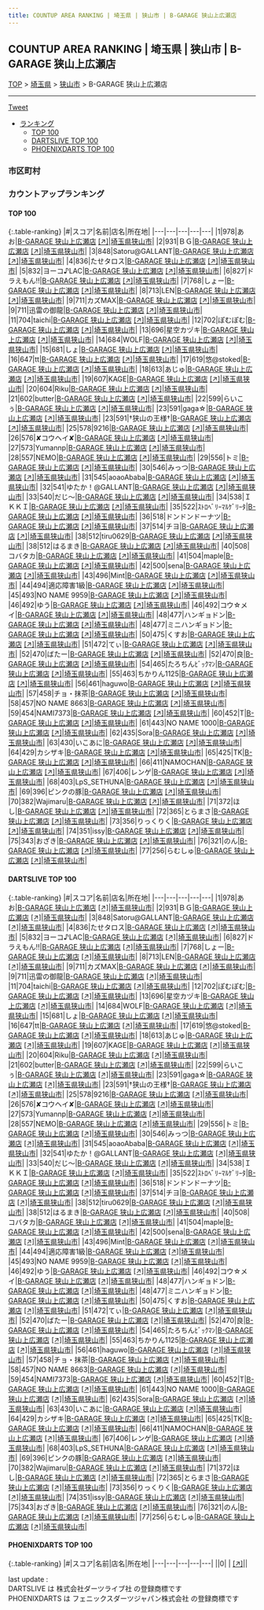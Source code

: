 ```yaml
---
title: COUNTUP AREA RANKING | 埼玉県 | 狭山市 | B-GARAGE 狭山上広瀬店
---
```

## COUNTUP AREA RANKING | 埼玉県 | 狭山市 | B-GARAGE 狭山上広瀬店

[TOP](/darts/rank/) > [埼玉県](/darts/rank/埼玉県/) > [狭山市](/darts/rank/埼玉県/狭山市/) > B-GARAGE 狭山上広瀬店

___

<a href="https://twitter.com/share?ref_src=twsrc%5Etfw" data-text="COUNTUP AREA RANKING | 埼玉県狭山市B-GARAGE 狭山上広瀬店" class="twitter-share-button" data-hashtags="DARTSLIVE,PHOENIXDARTS,darts,ダーツ" data-show-count="false">Tweet</a>

* [ランキング](#カウントアップランキング)
    * [TOP 100](#top-100)
    * [DARTSLIVE TOP 100](#dartslive-top-100)
    * [PHOENIXDARTS TOP 100](#phoenixdarts-top-100)

### 市区町村

<ul>

</ul>

### カウントアップランキング

#### TOP 100



{:.table-ranking}
|#|スコア|名前|店名|所在地|
|---|---|---|---|---|
|1|978|<span class="rank-name-dl">あお</span>|<a href="/darts/rank/shops/a976ae718a5c165028032249b44395af.html">B-GARAGE 狭山上広瀬店</a> <a href="https://search.dartslive.com/jp/shop/a976ae718a5c165028032249b44395af">[↗]</a>|<a href="/darts/rank/埼玉県/狭山市">埼玉県狭山市</a>|
|2|931|<span class="rank-name-dl">ＢＧ</span>|<a href="/darts/rank/shops/a976ae718a5c165028032249b44395af.html">B-GARAGE 狭山上広瀬店</a> <a href="https://search.dartslive.com/jp/shop/a976ae718a5c165028032249b44395af">[↗]</a>|<a href="/darts/rank/埼玉県/狭山市">埼玉県狭山市</a>|
|3|848|<span class="rank-name-dl">Satoru@GALLANT</span>|<a href="/darts/rank/shops/a976ae718a5c165028032249b44395af.html">B-GARAGE 狭山上広瀬店</a> <a href="https://search.dartslive.com/jp/shop/a976ae718a5c165028032249b44395af">[↗]</a>|<a href="/darts/rank/埼玉県/狭山市">埼玉県狭山市</a>|
|4|836|<span class="rank-name-dl">たせタロス</span>|<a href="/darts/rank/shops/a976ae718a5c165028032249b44395af.html">B-GARAGE 狭山上広瀬店</a> <a href="https://search.dartslive.com/jp/shop/a976ae718a5c165028032249b44395af">[↗]</a>|<a href="/darts/rank/埼玉県/狭山市">埼玉県狭山市</a>|
|5|832|<span class="rank-name-dl">ヨーコ♪LAC</span>|<a href="/darts/rank/shops/a976ae718a5c165028032249b44395af.html">B-GARAGE 狭山上広瀬店</a> <a href="https://search.dartslive.com/jp/shop/a976ae718a5c165028032249b44395af">[↗]</a>|<a href="/darts/rank/埼玉県/狭山市">埼玉県狭山市</a>|
|6|827|<span class="rank-name-dl">ドラえもん‼︎</span>|<a href="/darts/rank/shops/a976ae718a5c165028032249b44395af.html">B-GARAGE 狭山上広瀬店</a> <a href="https://search.dartslive.com/jp/shop/a976ae718a5c165028032249b44395af">[↗]</a>|<a href="/darts/rank/埼玉県/狭山市">埼玉県狭山市</a>|
|7|768|<span class="rank-name-dl">しょー</span>|<a href="/darts/rank/shops/a976ae718a5c165028032249b44395af.html">B-GARAGE 狭山上広瀬店</a> <a href="https://search.dartslive.com/jp/shop/a976ae718a5c165028032249b44395af">[↗]</a>|<a href="/darts/rank/埼玉県/狭山市">埼玉県狭山市</a>|
|8|713|<span class="rank-name-dl">LEN</span>|<a href="/darts/rank/shops/a976ae718a5c165028032249b44395af.html">B-GARAGE 狭山上広瀬店</a> <a href="https://search.dartslive.com/jp/shop/a976ae718a5c165028032249b44395af">[↗]</a>|<a href="/darts/rank/埼玉県/狭山市">埼玉県狭山市</a>|
|9|711|<span class="rank-name-dl">カズMAX</span>|<a href="/darts/rank/shops/a976ae718a5c165028032249b44395af.html">B-GARAGE 狭山上広瀬店</a> <a href="https://search.dartslive.com/jp/shop/a976ae718a5c165028032249b44395af">[↗]</a>|<a href="/darts/rank/埼玉県/狭山市">埼玉県狭山市</a>|
|9|711|<span class="rank-name-dl">迅雷の御龍</span>|<a href="/darts/rank/shops/a976ae718a5c165028032249b44395af.html">B-GARAGE 狭山上広瀬店</a> <a href="https://search.dartslive.com/jp/shop/a976ae718a5c165028032249b44395af">[↗]</a>|<a href="/darts/rank/埼玉県/狭山市">埼玉県狭山市</a>|
|11|704|<span class="rank-name-dl">taichi</span>|<a href="/darts/rank/shops/a976ae718a5c165028032249b44395af.html">B-GARAGE 狭山上広瀬店</a> <a href="https://search.dartslive.com/jp/shop/a976ae718a5c165028032249b44395af">[↗]</a>|<a href="/darts/rank/埼玉県/狭山市">埼玉県狭山市</a>|
|12|702|<span class="rank-name-dl">ぽむぽむ</span>|<a href="/darts/rank/shops/a976ae718a5c165028032249b44395af.html">B-GARAGE 狭山上広瀬店</a> <a href="https://search.dartslive.com/jp/shop/a976ae718a5c165028032249b44395af">[↗]</a>|<a href="/darts/rank/埼玉県/狭山市">埼玉県狭山市</a>|
|13|696|<span class="rank-name-dl">星空カヅキ</span>|<a href="/darts/rank/shops/a976ae718a5c165028032249b44395af.html">B-GARAGE 狭山上広瀬店</a> <a href="https://search.dartslive.com/jp/shop/a976ae718a5c165028032249b44395af">[↗]</a>|<a href="/darts/rank/埼玉県/狭山市">埼玉県狭山市</a>|
|14|684|<span class="rank-name-dl">WOLF</span>|<a href="/darts/rank/shops/a976ae718a5c165028032249b44395af.html">B-GARAGE 狭山上広瀬店</a> <a href="https://search.dartslive.com/jp/shop/a976ae718a5c165028032249b44395af">[↗]</a>|<a href="/darts/rank/埼玉県/狭山市">埼玉県狭山市</a>|
|15|681|<span class="rank-name-dl">しょ</span>|<a href="/darts/rank/shops/a976ae718a5c165028032249b44395af.html">B-GARAGE 狭山上広瀬店</a> <a href="https://search.dartslive.com/jp/shop/a976ae718a5c165028032249b44395af">[↗]</a>|<a href="/darts/rank/埼玉県/狭山市">埼玉県狭山市</a>|
|16|647|<span class="rank-name-dl">tt</span>|<a href="/darts/rank/shops/a976ae718a5c165028032249b44395af.html">B-GARAGE 狭山上広瀬店</a> <a href="https://search.dartslive.com/jp/shop/a976ae718a5c165028032249b44395af">[↗]</a>|<a href="/darts/rank/埼玉県/狭山市">埼玉県狭山市</a>|
|17|619|<span class="rank-name-dl">悠@stoked</span>|<a href="/darts/rank/shops/a976ae718a5c165028032249b44395af.html">B-GARAGE 狭山上広瀬店</a> <a href="https://search.dartslive.com/jp/shop/a976ae718a5c165028032249b44395af">[↗]</a>|<a href="/darts/rank/埼玉県/狭山市">埼玉県狭山市</a>|
|18|613|<span class="rank-name-dl">あじゅ</span>|<a href="/darts/rank/shops/a976ae718a5c165028032249b44395af.html">B-GARAGE 狭山上広瀬店</a> <a href="https://search.dartslive.com/jp/shop/a976ae718a5c165028032249b44395af">[↗]</a>|<a href="/darts/rank/埼玉県/狭山市">埼玉県狭山市</a>|
|19|607|<span class="rank-name-dl">KAGE</span>|<a href="/darts/rank/shops/a976ae718a5c165028032249b44395af.html">B-GARAGE 狭山上広瀬店</a> <a href="https://search.dartslive.com/jp/shop/a976ae718a5c165028032249b44395af">[↗]</a>|<a href="/darts/rank/埼玉県/狭山市">埼玉県狭山市</a>|
|20|604|<span class="rank-name-dl">Riku</span>|<a href="/darts/rank/shops/a976ae718a5c165028032249b44395af.html">B-GARAGE 狭山上広瀬店</a> <a href="https://search.dartslive.com/jp/shop/a976ae718a5c165028032249b44395af">[↗]</a>|<a href="/darts/rank/埼玉県/狭山市">埼玉県狭山市</a>|
|21|602|<span class="rank-name-dl">butter</span>|<a href="/darts/rank/shops/a976ae718a5c165028032249b44395af.html">B-GARAGE 狭山上広瀬店</a> <a href="https://search.dartslive.com/jp/shop/a976ae718a5c165028032249b44395af">[↗]</a>|<a href="/darts/rank/埼玉県/狭山市">埼玉県狭山市</a>|
|22|599|<span class="rank-name-dl">らいこぅ</span>|<a href="/darts/rank/shops/a976ae718a5c165028032249b44395af.html">B-GARAGE 狭山上広瀬店</a> <a href="https://search.dartslive.com/jp/shop/a976ae718a5c165028032249b44395af">[↗]</a>|<a href="/darts/rank/埼玉県/狭山市">埼玉県狭山市</a>|
|23|591|<span class="rank-name-dl">gaga☆</span>|<a href="/darts/rank/shops/a976ae718a5c165028032249b44395af.html">B-GARAGE 狭山上広瀬店</a> <a href="https://search.dartslive.com/jp/shop/a976ae718a5c165028032249b44395af">[↗]</a>|<a href="/darts/rank/埼玉県/狭山市">埼玉県狭山市</a>|
|23|591|<span class="rank-name-dl">†狭山の王様†</span>|<a href="/darts/rank/shops/a976ae718a5c165028032249b44395af.html">B-GARAGE 狭山上広瀬店</a> <a href="https://search.dartslive.com/jp/shop/a976ae718a5c165028032249b44395af">[↗]</a>|<a href="/darts/rank/埼玉県/狭山市">埼玉県狭山市</a>|
|25|578|<span class="rank-name-dl">9216</span>|<a href="/darts/rank/shops/a976ae718a5c165028032249b44395af.html">B-GARAGE 狭山上広瀬店</a> <a href="https://search.dartslive.com/jp/shop/a976ae718a5c165028032249b44395af">[↗]</a>|<a href="/darts/rank/埼玉県/狭山市">埼玉県狭山市</a>|
|26|576|<span class="rank-name-dl">✘コウヘイ✘</span>|<a href="/darts/rank/shops/a976ae718a5c165028032249b44395af.html">B-GARAGE 狭山上広瀬店</a> <a href="https://search.dartslive.com/jp/shop/a976ae718a5c165028032249b44395af">[↗]</a>|<a href="/darts/rank/埼玉県/狭山市">埼玉県狭山市</a>|
|27|573|<span class="rank-name-dl">Yumannp</span>|<a href="/darts/rank/shops/a976ae718a5c165028032249b44395af.html">B-GARAGE 狭山上広瀬店</a> <a href="https://search.dartslive.com/jp/shop/a976ae718a5c165028032249b44395af">[↗]</a>|<a href="/darts/rank/埼玉県/狭山市">埼玉県狭山市</a>|
|28|557|<span class="rank-name-dl">NEMO</span>|<a href="/darts/rank/shops/a976ae718a5c165028032249b44395af.html">B-GARAGE 狭山上広瀬店</a> <a href="https://search.dartslive.com/jp/shop/a976ae718a5c165028032249b44395af">[↗]</a>|<a href="/darts/rank/埼玉県/狭山市">埼玉県狭山市</a>|
|29|556|<span class="rank-name-dl">トミ</span>|<a href="/darts/rank/shops/a976ae718a5c165028032249b44395af.html">B-GARAGE 狭山上広瀬店</a> <a href="https://search.dartslive.com/jp/shop/a976ae718a5c165028032249b44395af">[↗]</a>|<a href="/darts/rank/埼玉県/狭山市">埼玉県狭山市</a>|
|30|546|<span class="rank-name-dl">みっつ</span>|<a href="/darts/rank/shops/a976ae718a5c165028032249b44395af.html">B-GARAGE 狭山上広瀬店</a> <a href="https://search.dartslive.com/jp/shop/a976ae718a5c165028032249b44395af">[↗]</a>|<a href="/darts/rank/埼玉県/狭山市">埼玉県狭山市</a>|
|31|545|<span class="rank-name-dl">aoaoAbaba</span>|<a href="/darts/rank/shops/a976ae718a5c165028032249b44395af.html">B-GARAGE 狭山上広瀬店</a> <a href="https://search.dartslive.com/jp/shop/a976ae718a5c165028032249b44395af">[↗]</a>|<a href="/darts/rank/埼玉県/狭山市">埼玉県狭山市</a>|
|32|541|<span class="rank-name-dl">ゆたか！@GALLANT</span>|<a href="/darts/rank/shops/a976ae718a5c165028032249b44395af.html">B-GARAGE 狭山上広瀬店</a> <a href="https://search.dartslive.com/jp/shop/a976ae718a5c165028032249b44395af">[↗]</a>|<a href="/darts/rank/埼玉県/狭山市">埼玉県狭山市</a>|
|33|540|<span class="rank-name-dl">だじ〜</span>|<a href="/darts/rank/shops/a976ae718a5c165028032249b44395af.html">B-GARAGE 狭山上広瀬店</a> <a href="https://search.dartslive.com/jp/shop/a976ae718a5c165028032249b44395af">[↗]</a>|<a href="/darts/rank/埼玉県/狭山市">埼玉県狭山市</a>|
|34|538|<span class="rank-name-dl">ＩＫＫＩ</span>|<a href="/darts/rank/shops/a976ae718a5c165028032249b44395af.html">B-GARAGE 狭山上広瀬店</a> <a href="https://search.dartslive.com/jp/shop/a976ae718a5c165028032249b44395af">[↗]</a>|<a href="/darts/rank/埼玉県/狭山市">埼玉県狭山市</a>|
|35|522|<span class="rank-name-dl">ｽﾄﾛﾍﾞﾘｰﾏﾙｹﾞﾘｰﾀ</span>|<a href="/darts/rank/shops/a976ae718a5c165028032249b44395af.html">B-GARAGE 狭山上広瀬店</a> <a href="https://search.dartslive.com/jp/shop/a976ae718a5c165028032249b44395af">[↗]</a>|<a href="/darts/rank/埼玉県/狭山市">埼玉県狭山市</a>|
|36|518|<span class="rank-name-dl">ドンドンドーナツ</span>|<a href="/darts/rank/shops/a976ae718a5c165028032249b44395af.html">B-GARAGE 狭山上広瀬店</a> <a href="https://search.dartslive.com/jp/shop/a976ae718a5c165028032249b44395af">[↗]</a>|<a href="/darts/rank/埼玉県/狭山市">埼玉県狭山市</a>|
|37|514|<span class="rank-name-dl">チヨ</span>|<a href="/darts/rank/shops/a976ae718a5c165028032249b44395af.html">B-GARAGE 狭山上広瀬店</a> <a href="https://search.dartslive.com/jp/shop/a976ae718a5c165028032249b44395af">[↗]</a>|<a href="/darts/rank/埼玉県/狭山市">埼玉県狭山市</a>|
|38|512|<span class="rank-name-dl">tiru0629</span>|<a href="/darts/rank/shops/a976ae718a5c165028032249b44395af.html">B-GARAGE 狭山上広瀬店</a> <a href="https://search.dartslive.com/jp/shop/a976ae718a5c165028032249b44395af">[↗]</a>|<a href="/darts/rank/埼玉県/狭山市">埼玉県狭山市</a>|
|38|512|<span class="rank-name-dl">はるまき</span>|<a href="/darts/rank/shops/a976ae718a5c165028032249b44395af.html">B-GARAGE 狭山上広瀬店</a> <a href="https://search.dartslive.com/jp/shop/a976ae718a5c165028032249b44395af">[↗]</a>|<a href="/darts/rank/埼玉県/狭山市">埼玉県狭山市</a>|
|40|508|<span class="rank-name-dl">コバタカ</span>|<a href="/darts/rank/shops/a976ae718a5c165028032249b44395af.html">B-GARAGE 狭山上広瀬店</a> <a href="https://search.dartslive.com/jp/shop/a976ae718a5c165028032249b44395af">[↗]</a>|<a href="/darts/rank/埼玉県/狭山市">埼玉県狭山市</a>|
|41|504|<span class="rank-name-dl">maple</span>|<a href="/darts/rank/shops/a976ae718a5c165028032249b44395af.html">B-GARAGE 狭山上広瀬店</a> <a href="https://search.dartslive.com/jp/shop/a976ae718a5c165028032249b44395af">[↗]</a>|<a href="/darts/rank/埼玉県/狭山市">埼玉県狭山市</a>|
|42|500|<span class="rank-name-dl">sena</span>|<a href="/darts/rank/shops/a976ae718a5c165028032249b44395af.html">B-GARAGE 狭山上広瀬店</a> <a href="https://search.dartslive.com/jp/shop/a976ae718a5c165028032249b44395af">[↗]</a>|<a href="/darts/rank/埼玉県/狭山市">埼玉県狭山市</a>|
|43|496|<span class="rank-name-dl">Mint</span>|<a href="/darts/rank/shops/a976ae718a5c165028032249b44395af.html">B-GARAGE 狭山上広瀬店</a> <a href="https://search.dartslive.com/jp/shop/a976ae718a5c165028032249b44395af">[↗]</a>|<a href="/darts/rank/埼玉県/狭山市">埼玉県狭山市</a>|
|44|494|<span class="rank-name-dl">適応障害1級</span>|<a href="/darts/rank/shops/a976ae718a5c165028032249b44395af.html">B-GARAGE 狭山上広瀬店</a> <a href="https://search.dartslive.com/jp/shop/a976ae718a5c165028032249b44395af">[↗]</a>|<a href="/darts/rank/埼玉県/狭山市">埼玉県狭山市</a>|
|45|493|<span class="rank-name-dl">NO NAME 9959</span>|<a href="/darts/rank/shops/a976ae718a5c165028032249b44395af.html">B-GARAGE 狭山上広瀬店</a> <a href="https://search.dartslive.com/jp/shop/a976ae718a5c165028032249b44395af">[↗]</a>|<a href="/darts/rank/埼玉県/狭山市">埼玉県狭山市</a>|
|46|492|<span class="rank-name-dl">ゆう</span>|<a href="/darts/rank/shops/a976ae718a5c165028032249b44395af.html">B-GARAGE 狭山上広瀬店</a> <a href="https://search.dartslive.com/jp/shop/a976ae718a5c165028032249b44395af">[↗]</a>|<a href="/darts/rank/埼玉県/狭山市">埼玉県狭山市</a>|
|46|492|<span class="rank-name-dl">コウ☆メイ</span>|<a href="/darts/rank/shops/a976ae718a5c165028032249b44395af.html">B-GARAGE 狭山上広瀬店</a> <a href="https://search.dartslive.com/jp/shop/a976ae718a5c165028032249b44395af">[↗]</a>|<a href="/darts/rank/埼玉県/狭山市">埼玉県狭山市</a>|
|48|477|<span class="rank-name-dl">ハンギョドン</span>|<a href="/darts/rank/shops/a976ae718a5c165028032249b44395af.html">B-GARAGE 狭山上広瀬店</a> <a href="https://search.dartslive.com/jp/shop/a976ae718a5c165028032249b44395af">[↗]</a>|<a href="/darts/rank/埼玉県/狭山市">埼玉県狭山市</a>|
|48|477|<span class="rank-name-dl">ミニハンギョドン</span>|<a href="/darts/rank/shops/a976ae718a5c165028032249b44395af.html">B-GARAGE 狭山上広瀬店</a> <a href="https://search.dartslive.com/jp/shop/a976ae718a5c165028032249b44395af">[↗]</a>|<a href="/darts/rank/埼玉県/狭山市">埼玉県狭山市</a>|
|50|475|<span class="rank-name-dl">くすお</span>|<a href="/darts/rank/shops/a976ae718a5c165028032249b44395af.html">B-GARAGE 狭山上広瀬店</a> <a href="https://search.dartslive.com/jp/shop/a976ae718a5c165028032249b44395af">[↗]</a>|<a href="/darts/rank/埼玉県/狭山市">埼玉県狭山市</a>|
|51|472|<span class="rank-name-dl">てぃ</span>|<a href="/darts/rank/shops/a976ae718a5c165028032249b44395af.html">B-GARAGE 狭山上広瀬店</a> <a href="https://search.dartslive.com/jp/shop/a976ae718a5c165028032249b44395af">[↗]</a>|<a href="/darts/rank/埼玉県/狭山市">埼玉県狭山市</a>|
|52|470|<span class="rank-name-dl">ばたー</span>|<a href="/darts/rank/shops/a976ae718a5c165028032249b44395af.html">B-GARAGE 狭山上広瀬店</a> <a href="https://search.dartslive.com/jp/shop/a976ae718a5c165028032249b44395af">[↗]</a>|<a href="/darts/rank/埼玉県/狭山市">埼玉県狭山市</a>|
|52|470|<span class="rank-name-dl">良</span>|<a href="/darts/rank/shops/a976ae718a5c165028032249b44395af.html">B-GARAGE 狭山上広瀬店</a> <a href="https://search.dartslive.com/jp/shop/a976ae718a5c165028032249b44395af">[↗]</a>|<a href="/darts/rank/埼玉県/狭山市">埼玉県狭山市</a>|
|54|465|<span class="rank-name-dl">たろちんﾋﾞｯｸﾏﾝ</span>|<a href="/darts/rank/shops/a976ae718a5c165028032249b44395af.html">B-GARAGE 狭山上広瀬店</a> <a href="https://search.dartslive.com/jp/shop/a976ae718a5c165028032249b44395af">[↗]</a>|<a href="/darts/rank/埼玉県/狭山市">埼玉県狭山市</a>|
|55|463|<span class="rank-name-dl">ちかりん1125</span>|<a href="/darts/rank/shops/a976ae718a5c165028032249b44395af.html">B-GARAGE 狭山上広瀬店</a> <a href="https://search.dartslive.com/jp/shop/a976ae718a5c165028032249b44395af">[↗]</a>|<a href="/darts/rank/埼玉県/狭山市">埼玉県狭山市</a>|
|56|461|<span class="rank-name-dl">haguwo</span>|<a href="/darts/rank/shops/a976ae718a5c165028032249b44395af.html">B-GARAGE 狭山上広瀬店</a> <a href="https://search.dartslive.com/jp/shop/a976ae718a5c165028032249b44395af">[↗]</a>|<a href="/darts/rank/埼玉県/狭山市">埼玉県狭山市</a>|
|57|458|<span class="rank-name-dl">チョ・抹茶</span>|<a href="/darts/rank/shops/a976ae718a5c165028032249b44395af.html">B-GARAGE 狭山上広瀬店</a> <a href="https://search.dartslive.com/jp/shop/a976ae718a5c165028032249b44395af">[↗]</a>|<a href="/darts/rank/埼玉県/狭山市">埼玉県狭山市</a>|
|58|457|<span class="rank-name-dl">NO NAME 8663</span>|<a href="/darts/rank/shops/a976ae718a5c165028032249b44395af.html">B-GARAGE 狭山上広瀬店</a> <a href="https://search.dartslive.com/jp/shop/a976ae718a5c165028032249b44395af">[↗]</a>|<a href="/darts/rank/埼玉県/狭山市">埼玉県狭山市</a>|
|59|454|<span class="rank-name-dl">NAMI7373</span>|<a href="/darts/rank/shops/a976ae718a5c165028032249b44395af.html">B-GARAGE 狭山上広瀬店</a> <a href="https://search.dartslive.com/jp/shop/a976ae718a5c165028032249b44395af">[↗]</a>|<a href="/darts/rank/埼玉県/狭山市">埼玉県狭山市</a>|
|60|452|<span class="rank-name-dl">T</span>|<a href="/darts/rank/shops/a976ae718a5c165028032249b44395af.html">B-GARAGE 狭山上広瀬店</a> <a href="https://search.dartslive.com/jp/shop/a976ae718a5c165028032249b44395af">[↗]</a>|<a href="/darts/rank/埼玉県/狭山市">埼玉県狭山市</a>|
|61|443|<span class="rank-name-dl">NO NAME 1000</span>|<a href="/darts/rank/shops/a976ae718a5c165028032249b44395af.html">B-GARAGE 狭山上広瀬店</a> <a href="https://search.dartslive.com/jp/shop/a976ae718a5c165028032249b44395af">[↗]</a>|<a href="/darts/rank/埼玉県/狭山市">埼玉県狭山市</a>|
|62|435|<span class="rank-name-dl">Sora</span>|<a href="/darts/rank/shops/a976ae718a5c165028032249b44395af.html">B-GARAGE 狭山上広瀬店</a> <a href="https://search.dartslive.com/jp/shop/a976ae718a5c165028032249b44395af">[↗]</a>|<a href="/darts/rank/埼玉県/狭山市">埼玉県狭山市</a>|
|63|430|<span class="rank-name-dl">いこあに</span>|<a href="/darts/rank/shops/a976ae718a5c165028032249b44395af.html">B-GARAGE 狭山上広瀬店</a> <a href="https://search.dartslive.com/jp/shop/a976ae718a5c165028032249b44395af">[↗]</a>|<a href="/darts/rank/埼玉県/狭山市">埼玉県狭山市</a>|
|64|429|<span class="rank-name-dl">カシザキ</span>|<a href="/darts/rank/shops/a976ae718a5c165028032249b44395af.html">B-GARAGE 狭山上広瀬店</a> <a href="https://search.dartslive.com/jp/shop/a976ae718a5c165028032249b44395af">[↗]</a>|<a href="/darts/rank/埼玉県/狭山市">埼玉県狭山市</a>|
|65|425|<span class="rank-name-dl">TK</span>|<a href="/darts/rank/shops/a976ae718a5c165028032249b44395af.html">B-GARAGE 狭山上広瀬店</a> <a href="https://search.dartslive.com/jp/shop/a976ae718a5c165028032249b44395af">[↗]</a>|<a href="/darts/rank/埼玉県/狭山市">埼玉県狭山市</a>|
|66|411|<span class="rank-name-dl">NAMOCHAN</span>|<a href="/darts/rank/shops/a976ae718a5c165028032249b44395af.html">B-GARAGE 狭山上広瀬店</a> <a href="https://search.dartslive.com/jp/shop/a976ae718a5c165028032249b44395af">[↗]</a>|<a href="/darts/rank/埼玉県/狭山市">埼玉県狭山市</a>|
|67|406|<span class="rank-name-dl">レンゲ</span>|<a href="/darts/rank/shops/a976ae718a5c165028032249b44395af.html">B-GARAGE 狭山上広瀬店</a> <a href="https://search.dartslive.com/jp/shop/a976ae718a5c165028032249b44395af">[↗]</a>|<a href="/darts/rank/埼玉県/狭山市">埼玉県狭山市</a>|
|68|403|<span class="rank-name-dl">LpS_SETHUNA</span>|<a href="/darts/rank/shops/a976ae718a5c165028032249b44395af.html">B-GARAGE 狭山上広瀬店</a> <a href="https://search.dartslive.com/jp/shop/a976ae718a5c165028032249b44395af">[↗]</a>|<a href="/darts/rank/埼玉県/狭山市">埼玉県狭山市</a>|
|69|396|<span class="rank-name-dl">ピンクの豚</span>|<a href="/darts/rank/shops/a976ae718a5c165028032249b44395af.html">B-GARAGE 狭山上広瀬店</a> <a href="https://search.dartslive.com/jp/shop/a976ae718a5c165028032249b44395af">[↗]</a>|<a href="/darts/rank/埼玉県/狭山市">埼玉県狭山市</a>|
|70|382|<span class="rank-name-dl">Wajimaru</span>|<a href="/darts/rank/shops/a976ae718a5c165028032249b44395af.html">B-GARAGE 狭山上広瀬店</a> <a href="https://search.dartslive.com/jp/shop/a976ae718a5c165028032249b44395af">[↗]</a>|<a href="/darts/rank/埼玉県/狭山市">埼玉県狭山市</a>|
|71|372|<span class="rank-name-dl">ほし</span>|<a href="/darts/rank/shops/a976ae718a5c165028032249b44395af.html">B-GARAGE 狭山上広瀬店</a> <a href="https://search.dartslive.com/jp/shop/a976ae718a5c165028032249b44395af">[↗]</a>|<a href="/darts/rank/埼玉県/狭山市">埼玉県狭山市</a>|
|72|365|<span class="rank-name-dl">とらまさ</span>|<a href="/darts/rank/shops/a976ae718a5c165028032249b44395af.html">B-GARAGE 狭山上広瀬店</a> <a href="https://search.dartslive.com/jp/shop/a976ae718a5c165028032249b44395af">[↗]</a>|<a href="/darts/rank/埼玉県/狭山市">埼玉県狭山市</a>|
|73|356|<span class="rank-name-dl">りっくりく</span>|<a href="/darts/rank/shops/a976ae718a5c165028032249b44395af.html">B-GARAGE 狭山上広瀬店</a> <a href="https://search.dartslive.com/jp/shop/a976ae718a5c165028032249b44395af">[↗]</a>|<a href="/darts/rank/埼玉県/狭山市">埼玉県狭山市</a>|
|74|351|<span class="rank-name-dl">issy</span>|<a href="/darts/rank/shops/a976ae718a5c165028032249b44395af.html">B-GARAGE 狭山上広瀬店</a> <a href="https://search.dartslive.com/jp/shop/a976ae718a5c165028032249b44395af">[↗]</a>|<a href="/darts/rank/埼玉県/狭山市">埼玉県狭山市</a>|
|75|343|<span class="rank-name-dl">おざき</span>|<a href="/darts/rank/shops/a976ae718a5c165028032249b44395af.html">B-GARAGE 狭山上広瀬店</a> <a href="https://search.dartslive.com/jp/shop/a976ae718a5c165028032249b44395af">[↗]</a>|<a href="/darts/rank/埼玉県/狭山市">埼玉県狭山市</a>|
|76|321|<span class="rank-name-dl">のん</span>|<a href="/darts/rank/shops/a976ae718a5c165028032249b44395af.html">B-GARAGE 狭山上広瀬店</a> <a href="https://search.dartslive.com/jp/shop/a976ae718a5c165028032249b44395af">[↗]</a>|<a href="/darts/rank/埼玉県/狭山市">埼玉県狭山市</a>|
|77|256|<span class="rank-name-dl">らむしゅ</span>|<a href="/darts/rank/shops/a976ae718a5c165028032249b44395af.html">B-GARAGE 狭山上広瀬店</a> <a href="https://search.dartslive.com/jp/shop/a976ae718a5c165028032249b44395af">[↗]</a>|<a href="/darts/rank/埼玉県/狭山市">埼玉県狭山市</a>|


#### DARTSLIVE TOP 100



{:.table-ranking}
|#|スコア|名前|店名|所在地|
|---|---|---|---|---|
|1|978|<span class="rank-name-dl">あお</span>|<a href="/darts/rank/shops/a976ae718a5c165028032249b44395af.html">B-GARAGE 狭山上広瀬店</a> <a href="https://search.dartslive.com/jp/shop/a976ae718a5c165028032249b44395af">[↗]</a>|<a href="/darts/rank/埼玉県/狭山市">埼玉県狭山市</a>|
|2|931|<span class="rank-name-dl">ＢＧ</span>|<a href="/darts/rank/shops/a976ae718a5c165028032249b44395af.html">B-GARAGE 狭山上広瀬店</a> <a href="https://search.dartslive.com/jp/shop/a976ae718a5c165028032249b44395af">[↗]</a>|<a href="/darts/rank/埼玉県/狭山市">埼玉県狭山市</a>|
|3|848|<span class="rank-name-dl">Satoru@GALLANT</span>|<a href="/darts/rank/shops/a976ae718a5c165028032249b44395af.html">B-GARAGE 狭山上広瀬店</a> <a href="https://search.dartslive.com/jp/shop/a976ae718a5c165028032249b44395af">[↗]</a>|<a href="/darts/rank/埼玉県/狭山市">埼玉県狭山市</a>|
|4|836|<span class="rank-name-dl">たせタロス</span>|<a href="/darts/rank/shops/a976ae718a5c165028032249b44395af.html">B-GARAGE 狭山上広瀬店</a> <a href="https://search.dartslive.com/jp/shop/a976ae718a5c165028032249b44395af">[↗]</a>|<a href="/darts/rank/埼玉県/狭山市">埼玉県狭山市</a>|
|5|832|<span class="rank-name-dl">ヨーコ♪LAC</span>|<a href="/darts/rank/shops/a976ae718a5c165028032249b44395af.html">B-GARAGE 狭山上広瀬店</a> <a href="https://search.dartslive.com/jp/shop/a976ae718a5c165028032249b44395af">[↗]</a>|<a href="/darts/rank/埼玉県/狭山市">埼玉県狭山市</a>|
|6|827|<span class="rank-name-dl">ドラえもん‼︎</span>|<a href="/darts/rank/shops/a976ae718a5c165028032249b44395af.html">B-GARAGE 狭山上広瀬店</a> <a href="https://search.dartslive.com/jp/shop/a976ae718a5c165028032249b44395af">[↗]</a>|<a href="/darts/rank/埼玉県/狭山市">埼玉県狭山市</a>|
|7|768|<span class="rank-name-dl">しょー</span>|<a href="/darts/rank/shops/a976ae718a5c165028032249b44395af.html">B-GARAGE 狭山上広瀬店</a> <a href="https://search.dartslive.com/jp/shop/a976ae718a5c165028032249b44395af">[↗]</a>|<a href="/darts/rank/埼玉県/狭山市">埼玉県狭山市</a>|
|8|713|<span class="rank-name-dl">LEN</span>|<a href="/darts/rank/shops/a976ae718a5c165028032249b44395af.html">B-GARAGE 狭山上広瀬店</a> <a href="https://search.dartslive.com/jp/shop/a976ae718a5c165028032249b44395af">[↗]</a>|<a href="/darts/rank/埼玉県/狭山市">埼玉県狭山市</a>|
|9|711|<span class="rank-name-dl">カズMAX</span>|<a href="/darts/rank/shops/a976ae718a5c165028032249b44395af.html">B-GARAGE 狭山上広瀬店</a> <a href="https://search.dartslive.com/jp/shop/a976ae718a5c165028032249b44395af">[↗]</a>|<a href="/darts/rank/埼玉県/狭山市">埼玉県狭山市</a>|
|9|711|<span class="rank-name-dl">迅雷の御龍</span>|<a href="/darts/rank/shops/a976ae718a5c165028032249b44395af.html">B-GARAGE 狭山上広瀬店</a> <a href="https://search.dartslive.com/jp/shop/a976ae718a5c165028032249b44395af">[↗]</a>|<a href="/darts/rank/埼玉県/狭山市">埼玉県狭山市</a>|
|11|704|<span class="rank-name-dl">taichi</span>|<a href="/darts/rank/shops/a976ae718a5c165028032249b44395af.html">B-GARAGE 狭山上広瀬店</a> <a href="https://search.dartslive.com/jp/shop/a976ae718a5c165028032249b44395af">[↗]</a>|<a href="/darts/rank/埼玉県/狭山市">埼玉県狭山市</a>|
|12|702|<span class="rank-name-dl">ぽむぽむ</span>|<a href="/darts/rank/shops/a976ae718a5c165028032249b44395af.html">B-GARAGE 狭山上広瀬店</a> <a href="https://search.dartslive.com/jp/shop/a976ae718a5c165028032249b44395af">[↗]</a>|<a href="/darts/rank/埼玉県/狭山市">埼玉県狭山市</a>|
|13|696|<span class="rank-name-dl">星空カヅキ</span>|<a href="/darts/rank/shops/a976ae718a5c165028032249b44395af.html">B-GARAGE 狭山上広瀬店</a> <a href="https://search.dartslive.com/jp/shop/a976ae718a5c165028032249b44395af">[↗]</a>|<a href="/darts/rank/埼玉県/狭山市">埼玉県狭山市</a>|
|14|684|<span class="rank-name-dl">WOLF</span>|<a href="/darts/rank/shops/a976ae718a5c165028032249b44395af.html">B-GARAGE 狭山上広瀬店</a> <a href="https://search.dartslive.com/jp/shop/a976ae718a5c165028032249b44395af">[↗]</a>|<a href="/darts/rank/埼玉県/狭山市">埼玉県狭山市</a>|
|15|681|<span class="rank-name-dl">しょ</span>|<a href="/darts/rank/shops/a976ae718a5c165028032249b44395af.html">B-GARAGE 狭山上広瀬店</a> <a href="https://search.dartslive.com/jp/shop/a976ae718a5c165028032249b44395af">[↗]</a>|<a href="/darts/rank/埼玉県/狭山市">埼玉県狭山市</a>|
|16|647|<span class="rank-name-dl">tt</span>|<a href="/darts/rank/shops/a976ae718a5c165028032249b44395af.html">B-GARAGE 狭山上広瀬店</a> <a href="https://search.dartslive.com/jp/shop/a976ae718a5c165028032249b44395af">[↗]</a>|<a href="/darts/rank/埼玉県/狭山市">埼玉県狭山市</a>|
|17|619|<span class="rank-name-dl">悠@stoked</span>|<a href="/darts/rank/shops/a976ae718a5c165028032249b44395af.html">B-GARAGE 狭山上広瀬店</a> <a href="https://search.dartslive.com/jp/shop/a976ae718a5c165028032249b44395af">[↗]</a>|<a href="/darts/rank/埼玉県/狭山市">埼玉県狭山市</a>|
|18|613|<span class="rank-name-dl">あじゅ</span>|<a href="/darts/rank/shops/a976ae718a5c165028032249b44395af.html">B-GARAGE 狭山上広瀬店</a> <a href="https://search.dartslive.com/jp/shop/a976ae718a5c165028032249b44395af">[↗]</a>|<a href="/darts/rank/埼玉県/狭山市">埼玉県狭山市</a>|
|19|607|<span class="rank-name-dl">KAGE</span>|<a href="/darts/rank/shops/a976ae718a5c165028032249b44395af.html">B-GARAGE 狭山上広瀬店</a> <a href="https://search.dartslive.com/jp/shop/a976ae718a5c165028032249b44395af">[↗]</a>|<a href="/darts/rank/埼玉県/狭山市">埼玉県狭山市</a>|
|20|604|<span class="rank-name-dl">Riku</span>|<a href="/darts/rank/shops/a976ae718a5c165028032249b44395af.html">B-GARAGE 狭山上広瀬店</a> <a href="https://search.dartslive.com/jp/shop/a976ae718a5c165028032249b44395af">[↗]</a>|<a href="/darts/rank/埼玉県/狭山市">埼玉県狭山市</a>|
|21|602|<span class="rank-name-dl">butter</span>|<a href="/darts/rank/shops/a976ae718a5c165028032249b44395af.html">B-GARAGE 狭山上広瀬店</a> <a href="https://search.dartslive.com/jp/shop/a976ae718a5c165028032249b44395af">[↗]</a>|<a href="/darts/rank/埼玉県/狭山市">埼玉県狭山市</a>|
|22|599|<span class="rank-name-dl">らいこぅ</span>|<a href="/darts/rank/shops/a976ae718a5c165028032249b44395af.html">B-GARAGE 狭山上広瀬店</a> <a href="https://search.dartslive.com/jp/shop/a976ae718a5c165028032249b44395af">[↗]</a>|<a href="/darts/rank/埼玉県/狭山市">埼玉県狭山市</a>|
|23|591|<span class="rank-name-dl">gaga☆</span>|<a href="/darts/rank/shops/a976ae718a5c165028032249b44395af.html">B-GARAGE 狭山上広瀬店</a> <a href="https://search.dartslive.com/jp/shop/a976ae718a5c165028032249b44395af">[↗]</a>|<a href="/darts/rank/埼玉県/狭山市">埼玉県狭山市</a>|
|23|591|<span class="rank-name-dl">†狭山の王様†</span>|<a href="/darts/rank/shops/a976ae718a5c165028032249b44395af.html">B-GARAGE 狭山上広瀬店</a> <a href="https://search.dartslive.com/jp/shop/a976ae718a5c165028032249b44395af">[↗]</a>|<a href="/darts/rank/埼玉県/狭山市">埼玉県狭山市</a>|
|25|578|<span class="rank-name-dl">9216</span>|<a href="/darts/rank/shops/a976ae718a5c165028032249b44395af.html">B-GARAGE 狭山上広瀬店</a> <a href="https://search.dartslive.com/jp/shop/a976ae718a5c165028032249b44395af">[↗]</a>|<a href="/darts/rank/埼玉県/狭山市">埼玉県狭山市</a>|
|26|576|<span class="rank-name-dl">✘コウヘイ✘</span>|<a href="/darts/rank/shops/a976ae718a5c165028032249b44395af.html">B-GARAGE 狭山上広瀬店</a> <a href="https://search.dartslive.com/jp/shop/a976ae718a5c165028032249b44395af">[↗]</a>|<a href="/darts/rank/埼玉県/狭山市">埼玉県狭山市</a>|
|27|573|<span class="rank-name-dl">Yumannp</span>|<a href="/darts/rank/shops/a976ae718a5c165028032249b44395af.html">B-GARAGE 狭山上広瀬店</a> <a href="https://search.dartslive.com/jp/shop/a976ae718a5c165028032249b44395af">[↗]</a>|<a href="/darts/rank/埼玉県/狭山市">埼玉県狭山市</a>|
|28|557|<span class="rank-name-dl">NEMO</span>|<a href="/darts/rank/shops/a976ae718a5c165028032249b44395af.html">B-GARAGE 狭山上広瀬店</a> <a href="https://search.dartslive.com/jp/shop/a976ae718a5c165028032249b44395af">[↗]</a>|<a href="/darts/rank/埼玉県/狭山市">埼玉県狭山市</a>|
|29|556|<span class="rank-name-dl">トミ</span>|<a href="/darts/rank/shops/a976ae718a5c165028032249b44395af.html">B-GARAGE 狭山上広瀬店</a> <a href="https://search.dartslive.com/jp/shop/a976ae718a5c165028032249b44395af">[↗]</a>|<a href="/darts/rank/埼玉県/狭山市">埼玉県狭山市</a>|
|30|546|<span class="rank-name-dl">みっつ</span>|<a href="/darts/rank/shops/a976ae718a5c165028032249b44395af.html">B-GARAGE 狭山上広瀬店</a> <a href="https://search.dartslive.com/jp/shop/a976ae718a5c165028032249b44395af">[↗]</a>|<a href="/darts/rank/埼玉県/狭山市">埼玉県狭山市</a>|
|31|545|<span class="rank-name-dl">aoaoAbaba</span>|<a href="/darts/rank/shops/a976ae718a5c165028032249b44395af.html">B-GARAGE 狭山上広瀬店</a> <a href="https://search.dartslive.com/jp/shop/a976ae718a5c165028032249b44395af">[↗]</a>|<a href="/darts/rank/埼玉県/狭山市">埼玉県狭山市</a>|
|32|541|<span class="rank-name-dl">ゆたか！@GALLANT</span>|<a href="/darts/rank/shops/a976ae718a5c165028032249b44395af.html">B-GARAGE 狭山上広瀬店</a> <a href="https://search.dartslive.com/jp/shop/a976ae718a5c165028032249b44395af">[↗]</a>|<a href="/darts/rank/埼玉県/狭山市">埼玉県狭山市</a>|
|33|540|<span class="rank-name-dl">だじ〜</span>|<a href="/darts/rank/shops/a976ae718a5c165028032249b44395af.html">B-GARAGE 狭山上広瀬店</a> <a href="https://search.dartslive.com/jp/shop/a976ae718a5c165028032249b44395af">[↗]</a>|<a href="/darts/rank/埼玉県/狭山市">埼玉県狭山市</a>|
|34|538|<span class="rank-name-dl">ＩＫＫＩ</span>|<a href="/darts/rank/shops/a976ae718a5c165028032249b44395af.html">B-GARAGE 狭山上広瀬店</a> <a href="https://search.dartslive.com/jp/shop/a976ae718a5c165028032249b44395af">[↗]</a>|<a href="/darts/rank/埼玉県/狭山市">埼玉県狭山市</a>|
|35|522|<span class="rank-name-dl">ｽﾄﾛﾍﾞﾘｰﾏﾙｹﾞﾘｰﾀ</span>|<a href="/darts/rank/shops/a976ae718a5c165028032249b44395af.html">B-GARAGE 狭山上広瀬店</a> <a href="https://search.dartslive.com/jp/shop/a976ae718a5c165028032249b44395af">[↗]</a>|<a href="/darts/rank/埼玉県/狭山市">埼玉県狭山市</a>|
|36|518|<span class="rank-name-dl">ドンドンドーナツ</span>|<a href="/darts/rank/shops/a976ae718a5c165028032249b44395af.html">B-GARAGE 狭山上広瀬店</a> <a href="https://search.dartslive.com/jp/shop/a976ae718a5c165028032249b44395af">[↗]</a>|<a href="/darts/rank/埼玉県/狭山市">埼玉県狭山市</a>|
|37|514|<span class="rank-name-dl">チヨ</span>|<a href="/darts/rank/shops/a976ae718a5c165028032249b44395af.html">B-GARAGE 狭山上広瀬店</a> <a href="https://search.dartslive.com/jp/shop/a976ae718a5c165028032249b44395af">[↗]</a>|<a href="/darts/rank/埼玉県/狭山市">埼玉県狭山市</a>|
|38|512|<span class="rank-name-dl">tiru0629</span>|<a href="/darts/rank/shops/a976ae718a5c165028032249b44395af.html">B-GARAGE 狭山上広瀬店</a> <a href="https://search.dartslive.com/jp/shop/a976ae718a5c165028032249b44395af">[↗]</a>|<a href="/darts/rank/埼玉県/狭山市">埼玉県狭山市</a>|
|38|512|<span class="rank-name-dl">はるまき</span>|<a href="/darts/rank/shops/a976ae718a5c165028032249b44395af.html">B-GARAGE 狭山上広瀬店</a> <a href="https://search.dartslive.com/jp/shop/a976ae718a5c165028032249b44395af">[↗]</a>|<a href="/darts/rank/埼玉県/狭山市">埼玉県狭山市</a>|
|40|508|<span class="rank-name-dl">コバタカ</span>|<a href="/darts/rank/shops/a976ae718a5c165028032249b44395af.html">B-GARAGE 狭山上広瀬店</a> <a href="https://search.dartslive.com/jp/shop/a976ae718a5c165028032249b44395af">[↗]</a>|<a href="/darts/rank/埼玉県/狭山市">埼玉県狭山市</a>|
|41|504|<span class="rank-name-dl">maple</span>|<a href="/darts/rank/shops/a976ae718a5c165028032249b44395af.html">B-GARAGE 狭山上広瀬店</a> <a href="https://search.dartslive.com/jp/shop/a976ae718a5c165028032249b44395af">[↗]</a>|<a href="/darts/rank/埼玉県/狭山市">埼玉県狭山市</a>|
|42|500|<span class="rank-name-dl">sena</span>|<a href="/darts/rank/shops/a976ae718a5c165028032249b44395af.html">B-GARAGE 狭山上広瀬店</a> <a href="https://search.dartslive.com/jp/shop/a976ae718a5c165028032249b44395af">[↗]</a>|<a href="/darts/rank/埼玉県/狭山市">埼玉県狭山市</a>|
|43|496|<span class="rank-name-dl">Mint</span>|<a href="/darts/rank/shops/a976ae718a5c165028032249b44395af.html">B-GARAGE 狭山上広瀬店</a> <a href="https://search.dartslive.com/jp/shop/a976ae718a5c165028032249b44395af">[↗]</a>|<a href="/darts/rank/埼玉県/狭山市">埼玉県狭山市</a>|
|44|494|<span class="rank-name-dl">適応障害1級</span>|<a href="/darts/rank/shops/a976ae718a5c165028032249b44395af.html">B-GARAGE 狭山上広瀬店</a> <a href="https://search.dartslive.com/jp/shop/a976ae718a5c165028032249b44395af">[↗]</a>|<a href="/darts/rank/埼玉県/狭山市">埼玉県狭山市</a>|
|45|493|<span class="rank-name-dl">NO NAME 9959</span>|<a href="/darts/rank/shops/a976ae718a5c165028032249b44395af.html">B-GARAGE 狭山上広瀬店</a> <a href="https://search.dartslive.com/jp/shop/a976ae718a5c165028032249b44395af">[↗]</a>|<a href="/darts/rank/埼玉県/狭山市">埼玉県狭山市</a>|
|46|492|<span class="rank-name-dl">ゆう</span>|<a href="/darts/rank/shops/a976ae718a5c165028032249b44395af.html">B-GARAGE 狭山上広瀬店</a> <a href="https://search.dartslive.com/jp/shop/a976ae718a5c165028032249b44395af">[↗]</a>|<a href="/darts/rank/埼玉県/狭山市">埼玉県狭山市</a>|
|46|492|<span class="rank-name-dl">コウ☆メイ</span>|<a href="/darts/rank/shops/a976ae718a5c165028032249b44395af.html">B-GARAGE 狭山上広瀬店</a> <a href="https://search.dartslive.com/jp/shop/a976ae718a5c165028032249b44395af">[↗]</a>|<a href="/darts/rank/埼玉県/狭山市">埼玉県狭山市</a>|
|48|477|<span class="rank-name-dl">ハンギョドン</span>|<a href="/darts/rank/shops/a976ae718a5c165028032249b44395af.html">B-GARAGE 狭山上広瀬店</a> <a href="https://search.dartslive.com/jp/shop/a976ae718a5c165028032249b44395af">[↗]</a>|<a href="/darts/rank/埼玉県/狭山市">埼玉県狭山市</a>|
|48|477|<span class="rank-name-dl">ミニハンギョドン</span>|<a href="/darts/rank/shops/a976ae718a5c165028032249b44395af.html">B-GARAGE 狭山上広瀬店</a> <a href="https://search.dartslive.com/jp/shop/a976ae718a5c165028032249b44395af">[↗]</a>|<a href="/darts/rank/埼玉県/狭山市">埼玉県狭山市</a>|
|50|475|<span class="rank-name-dl">くすお</span>|<a href="/darts/rank/shops/a976ae718a5c165028032249b44395af.html">B-GARAGE 狭山上広瀬店</a> <a href="https://search.dartslive.com/jp/shop/a976ae718a5c165028032249b44395af">[↗]</a>|<a href="/darts/rank/埼玉県/狭山市">埼玉県狭山市</a>|
|51|472|<span class="rank-name-dl">てぃ</span>|<a href="/darts/rank/shops/a976ae718a5c165028032249b44395af.html">B-GARAGE 狭山上広瀬店</a> <a href="https://search.dartslive.com/jp/shop/a976ae718a5c165028032249b44395af">[↗]</a>|<a href="/darts/rank/埼玉県/狭山市">埼玉県狭山市</a>|
|52|470|<span class="rank-name-dl">ばたー</span>|<a href="/darts/rank/shops/a976ae718a5c165028032249b44395af.html">B-GARAGE 狭山上広瀬店</a> <a href="https://search.dartslive.com/jp/shop/a976ae718a5c165028032249b44395af">[↗]</a>|<a href="/darts/rank/埼玉県/狭山市">埼玉県狭山市</a>|
|52|470|<span class="rank-name-dl">良</span>|<a href="/darts/rank/shops/a976ae718a5c165028032249b44395af.html">B-GARAGE 狭山上広瀬店</a> <a href="https://search.dartslive.com/jp/shop/a976ae718a5c165028032249b44395af">[↗]</a>|<a href="/darts/rank/埼玉県/狭山市">埼玉県狭山市</a>|
|54|465|<span class="rank-name-dl">たろちんﾋﾞｯｸﾏﾝ</span>|<a href="/darts/rank/shops/a976ae718a5c165028032249b44395af.html">B-GARAGE 狭山上広瀬店</a> <a href="https://search.dartslive.com/jp/shop/a976ae718a5c165028032249b44395af">[↗]</a>|<a href="/darts/rank/埼玉県/狭山市">埼玉県狭山市</a>|
|55|463|<span class="rank-name-dl">ちかりん1125</span>|<a href="/darts/rank/shops/a976ae718a5c165028032249b44395af.html">B-GARAGE 狭山上広瀬店</a> <a href="https://search.dartslive.com/jp/shop/a976ae718a5c165028032249b44395af">[↗]</a>|<a href="/darts/rank/埼玉県/狭山市">埼玉県狭山市</a>|
|56|461|<span class="rank-name-dl">haguwo</span>|<a href="/darts/rank/shops/a976ae718a5c165028032249b44395af.html">B-GARAGE 狭山上広瀬店</a> <a href="https://search.dartslive.com/jp/shop/a976ae718a5c165028032249b44395af">[↗]</a>|<a href="/darts/rank/埼玉県/狭山市">埼玉県狭山市</a>|
|57|458|<span class="rank-name-dl">チョ・抹茶</span>|<a href="/darts/rank/shops/a976ae718a5c165028032249b44395af.html">B-GARAGE 狭山上広瀬店</a> <a href="https://search.dartslive.com/jp/shop/a976ae718a5c165028032249b44395af">[↗]</a>|<a href="/darts/rank/埼玉県/狭山市">埼玉県狭山市</a>|
|58|457|<span class="rank-name-dl">NO NAME 8663</span>|<a href="/darts/rank/shops/a976ae718a5c165028032249b44395af.html">B-GARAGE 狭山上広瀬店</a> <a href="https://search.dartslive.com/jp/shop/a976ae718a5c165028032249b44395af">[↗]</a>|<a href="/darts/rank/埼玉県/狭山市">埼玉県狭山市</a>|
|59|454|<span class="rank-name-dl">NAMI7373</span>|<a href="/darts/rank/shops/a976ae718a5c165028032249b44395af.html">B-GARAGE 狭山上広瀬店</a> <a href="https://search.dartslive.com/jp/shop/a976ae718a5c165028032249b44395af">[↗]</a>|<a href="/darts/rank/埼玉県/狭山市">埼玉県狭山市</a>|
|60|452|<span class="rank-name-dl">T</span>|<a href="/darts/rank/shops/a976ae718a5c165028032249b44395af.html">B-GARAGE 狭山上広瀬店</a> <a href="https://search.dartslive.com/jp/shop/a976ae718a5c165028032249b44395af">[↗]</a>|<a href="/darts/rank/埼玉県/狭山市">埼玉県狭山市</a>|
|61|443|<span class="rank-name-dl">NO NAME 1000</span>|<a href="/darts/rank/shops/a976ae718a5c165028032249b44395af.html">B-GARAGE 狭山上広瀬店</a> <a href="https://search.dartslive.com/jp/shop/a976ae718a5c165028032249b44395af">[↗]</a>|<a href="/darts/rank/埼玉県/狭山市">埼玉県狭山市</a>|
|62|435|<span class="rank-name-dl">Sora</span>|<a href="/darts/rank/shops/a976ae718a5c165028032249b44395af.html">B-GARAGE 狭山上広瀬店</a> <a href="https://search.dartslive.com/jp/shop/a976ae718a5c165028032249b44395af">[↗]</a>|<a href="/darts/rank/埼玉県/狭山市">埼玉県狭山市</a>|
|63|430|<span class="rank-name-dl">いこあに</span>|<a href="/darts/rank/shops/a976ae718a5c165028032249b44395af.html">B-GARAGE 狭山上広瀬店</a> <a href="https://search.dartslive.com/jp/shop/a976ae718a5c165028032249b44395af">[↗]</a>|<a href="/darts/rank/埼玉県/狭山市">埼玉県狭山市</a>|
|64|429|<span class="rank-name-dl">カシザキ</span>|<a href="/darts/rank/shops/a976ae718a5c165028032249b44395af.html">B-GARAGE 狭山上広瀬店</a> <a href="https://search.dartslive.com/jp/shop/a976ae718a5c165028032249b44395af">[↗]</a>|<a href="/darts/rank/埼玉県/狭山市">埼玉県狭山市</a>|
|65|425|<span class="rank-name-dl">TK</span>|<a href="/darts/rank/shops/a976ae718a5c165028032249b44395af.html">B-GARAGE 狭山上広瀬店</a> <a href="https://search.dartslive.com/jp/shop/a976ae718a5c165028032249b44395af">[↗]</a>|<a href="/darts/rank/埼玉県/狭山市">埼玉県狭山市</a>|
|66|411|<span class="rank-name-dl">NAMOCHAN</span>|<a href="/darts/rank/shops/a976ae718a5c165028032249b44395af.html">B-GARAGE 狭山上広瀬店</a> <a href="https://search.dartslive.com/jp/shop/a976ae718a5c165028032249b44395af">[↗]</a>|<a href="/darts/rank/埼玉県/狭山市">埼玉県狭山市</a>|
|67|406|<span class="rank-name-dl">レンゲ</span>|<a href="/darts/rank/shops/a976ae718a5c165028032249b44395af.html">B-GARAGE 狭山上広瀬店</a> <a href="https://search.dartslive.com/jp/shop/a976ae718a5c165028032249b44395af">[↗]</a>|<a href="/darts/rank/埼玉県/狭山市">埼玉県狭山市</a>|
|68|403|<span class="rank-name-dl">LpS_SETHUNA</span>|<a href="/darts/rank/shops/a976ae718a5c165028032249b44395af.html">B-GARAGE 狭山上広瀬店</a> <a href="https://search.dartslive.com/jp/shop/a976ae718a5c165028032249b44395af">[↗]</a>|<a href="/darts/rank/埼玉県/狭山市">埼玉県狭山市</a>|
|69|396|<span class="rank-name-dl">ピンクの豚</span>|<a href="/darts/rank/shops/a976ae718a5c165028032249b44395af.html">B-GARAGE 狭山上広瀬店</a> <a href="https://search.dartslive.com/jp/shop/a976ae718a5c165028032249b44395af">[↗]</a>|<a href="/darts/rank/埼玉県/狭山市">埼玉県狭山市</a>|
|70|382|<span class="rank-name-dl">Wajimaru</span>|<a href="/darts/rank/shops/a976ae718a5c165028032249b44395af.html">B-GARAGE 狭山上広瀬店</a> <a href="https://search.dartslive.com/jp/shop/a976ae718a5c165028032249b44395af">[↗]</a>|<a href="/darts/rank/埼玉県/狭山市">埼玉県狭山市</a>|
|71|372|<span class="rank-name-dl">ほし</span>|<a href="/darts/rank/shops/a976ae718a5c165028032249b44395af.html">B-GARAGE 狭山上広瀬店</a> <a href="https://search.dartslive.com/jp/shop/a976ae718a5c165028032249b44395af">[↗]</a>|<a href="/darts/rank/埼玉県/狭山市">埼玉県狭山市</a>|
|72|365|<span class="rank-name-dl">とらまさ</span>|<a href="/darts/rank/shops/a976ae718a5c165028032249b44395af.html">B-GARAGE 狭山上広瀬店</a> <a href="https://search.dartslive.com/jp/shop/a976ae718a5c165028032249b44395af">[↗]</a>|<a href="/darts/rank/埼玉県/狭山市">埼玉県狭山市</a>|
|73|356|<span class="rank-name-dl">りっくりく</span>|<a href="/darts/rank/shops/a976ae718a5c165028032249b44395af.html">B-GARAGE 狭山上広瀬店</a> <a href="https://search.dartslive.com/jp/shop/a976ae718a5c165028032249b44395af">[↗]</a>|<a href="/darts/rank/埼玉県/狭山市">埼玉県狭山市</a>|
|74|351|<span class="rank-name-dl">issy</span>|<a href="/darts/rank/shops/a976ae718a5c165028032249b44395af.html">B-GARAGE 狭山上広瀬店</a> <a href="https://search.dartslive.com/jp/shop/a976ae718a5c165028032249b44395af">[↗]</a>|<a href="/darts/rank/埼玉県/狭山市">埼玉県狭山市</a>|
|75|343|<span class="rank-name-dl">おざき</span>|<a href="/darts/rank/shops/a976ae718a5c165028032249b44395af.html">B-GARAGE 狭山上広瀬店</a> <a href="https://search.dartslive.com/jp/shop/a976ae718a5c165028032249b44395af">[↗]</a>|<a href="/darts/rank/埼玉県/狭山市">埼玉県狭山市</a>|
|76|321|<span class="rank-name-dl">のん</span>|<a href="/darts/rank/shops/a976ae718a5c165028032249b44395af.html">B-GARAGE 狭山上広瀬店</a> <a href="https://search.dartslive.com/jp/shop/a976ae718a5c165028032249b44395af">[↗]</a>|<a href="/darts/rank/埼玉県/狭山市">埼玉県狭山市</a>|
|77|256|<span class="rank-name-dl">らむしゅ</span>|<a href="/darts/rank/shops/a976ae718a5c165028032249b44395af.html">B-GARAGE 狭山上広瀬店</a> <a href="https://search.dartslive.com/jp/shop/a976ae718a5c165028032249b44395af">[↗]</a>|<a href="/darts/rank/埼玉県/狭山市">埼玉県狭山市</a>|


#### PHOENIXDARTS TOP 100



{:.table-ranking}
|#|スコア|名前|店名|所在地|
|---|---|---|---|---|
||0|<span class="rank-name-dl"> </span>|<a href="/darts/rank/shops/.html"></a> <a href="">[↗]</a>|<a href="/darts/rank//"></a>|


<div class="footer border-top border-gray-light mt-5 pt-3 text-right text-gray">
    last update : <span style="font-weight: italic" id="foot_last_modified"></span><br />
    DARTSLIVE は 株式会社ダーツライブ社 の登録商標です<br />
    PHOENIXDARTS は フェニックスダーツジャパン株式会社 の登録商標です<br />
</div>

<script src="https://cdnjs.cloudflare.com/ajax/libs/jquery.tablesorter/2.31.3/js/jquery.tablesorter.min.js" integrity="sha512-qzgd5cYSZcosqpzpn7zF2ZId8f/8CHmFKZ8j7mU4OUXTNRd5g+ZHBPsgKEwoqxCtdQvExE5LprwwPAgoicguNg==" crossorigin="anonymous" referrerpolicy="no-referrer"></script>
<link rel="stylesheet" href="https://cdnjs.cloudflare.com/ajax/libs/jquery.tablesorter/2.31.3/css/theme.default.min.css" integrity="sha512-wghhOJkjQX0Lh3NSWvNKeZ0ZpNn+SPVXX1Qyc9OCaogADktxrBiBdKGDoqVUOyhStvMBmJQ8ZdMHiR3wuEq8+w==" crossorigin="anonymous" referrerpolicy="no-referrer" />
<script>
$(function() {
    $(".table-ranking").tablesorter({sortList:[[0, 0]]});
    $("#foot_last_modified").text(formatDate(new Date(document.lastModified), 'yyyy-MM-dd HH:mm:ss'));
});
</script>

<script async src="https://platform.twitter.com/widgets.js" charset="utf-8"></script>
